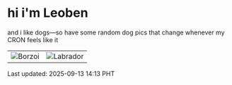 # hi i'm Leoben

and i like dogs—so have some random dog pics that change whenever my CRON feels like it

|  |  |
|--------|----------|
| ![Borzoi](https://random-dog-vercel.vercel.app/api/random-borzoi?v=1757744012) | ![Labrador](https://random-dog-vercel.vercel.app/api/random-labrador?v=1757744012) |

Last updated: 2025-09-13 14:13 PHT
